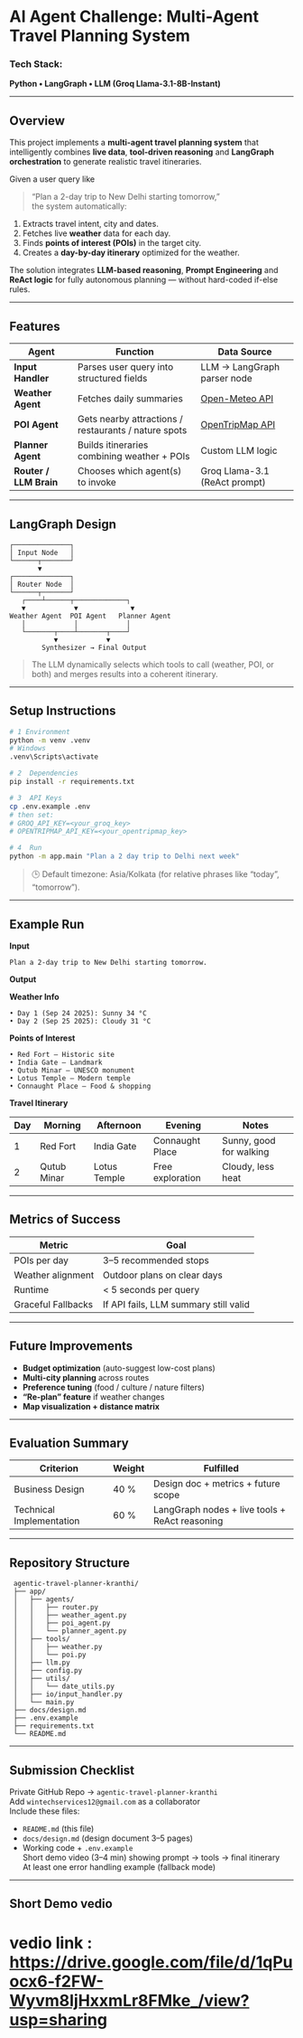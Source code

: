 #  AI Agent Challenge: Multi-Agent Travel Planning System

### **Tech Stack:**  
**Python • LangGraph • LLM (Groq Llama-3.1-8B-Instant)**

---

##  Overview

This project implements a **multi-agent travel planning system** that intelligently combines **live data**, **tool-driven reasoning** and **LangGraph orchestration** to generate realistic travel itineraries.

Given a user query like  
> “Plan a 2-day trip to New Delhi starting tomorrow,”  
the system automatically:
1. Extracts travel intent, city and dates.  
2. Fetches live **weather** data for each day.  
3. Finds **points of interest (POIs)** in the target city.  
4. Creates a **day-by-day itinerary** optimized for the weather.  

The solution integrates **LLM-based reasoning**, **Prompt Engineering** and **ReAct logic** for fully autonomous planning — without hard-coded if-else rules.

---

##  Features

| Agent | Function | Data Source |
|--------|-----------|--------------|
|  **Input Handler** | Parses user query into structured fields | LLM → LangGraph parser node |
|  **Weather Agent** | Fetches daily summaries | [Open-Meteo API](https://open-meteo.com) |
|  **POI Agent** | Gets nearby attractions / restaurants / nature spots | [OpenTripMap API](https://opentripmap.io) |
|  **Planner Agent** | Builds itineraries combining weather + POIs | Custom LLM logic |
|  **Router / LLM Brain** | Chooses which agent(s) to invoke | Groq Llama-3.1 (ReAct prompt) |

---

##  LangGraph Design

```
┌──────────────┐
│ Input Node   │
└──────┬───────┘
       ▼
┌──────────────┐
│ Router Node  │
└──────┬───────┘
   ┌────┴──────┬─────────────┐
   ▼            ▼             ▼
Weather Agent  POI Agent   Planner Agent
   │            │            │
   └───────┬────┴───────┬────┘
           ▼            ▼
        Synthesizer → Final Output
```

> The LLM dynamically selects which tools to call (weather, POI, or both) and merges results into a coherent itinerary.

---

##  Setup Instructions

```bash
# 1️ Environment
python -m venv .venv
# Windows
.venv\Scripts\activate

# 2  Dependencies
pip install -r requirements.txt

# 3️  API Keys
cp .env.example .env
# then set:
# GROQ_API_KEY=<your_groq_key>
# OPENTRIPMAP_API_KEY=<your_opentripmap_key>

# 4️  Run
python -m app.main "Plan a 2 day trip to Delhi next week"
```

> 🕒 Default timezone: Asia/Kolkata (for relative phrases like “today”, “tomorrow”).  

---

##  Example Run

**Input**
```
Plan a 2-day trip to New Delhi starting tomorrow.
```

**Output**

**Weather Info**
```
• Day 1 (Sep 24 2025): Sunny 34 °C
• Day 2 (Sep 25 2025): Cloudy 31 °C
```

**Points of Interest**
```
• Red Fort – Historic site
• India Gate – Landmark
• Qutub Minar – UNESCO monument
• Lotus Temple – Modern temple
• Connaught Place – Food & shopping
```

**Travel Itinerary**

| Day | Morning | Afternoon | Evening | Notes |
|-----|----------|------------|----------|--------|
| 1 | Red Fort | India Gate | Connaught Place | Sunny, good for walking |
| 2 | Qutub Minar | Lotus Temple | Free exploration | Cloudy, less heat |

---

##  Metrics of Success

| Metric | Goal |
|---------|------|
| POIs per day | 3–5 recommended stops |
| Weather alignment | Outdoor plans on clear days |
| Runtime | < 5 seconds per query |
| Graceful Fallbacks | If API fails, LLM summary still valid |

---

##  Future Improvements

- **Budget optimization** (auto-suggest low-cost plans)  
- **Multi-city planning** across routes  
- **Preference tuning** (food / culture / nature filters)  
- **“Re-plan” feature** if weather changes  
- **Map visualization + distance matrix**

---

##  Evaluation Summary 

| Criterion | Weight | Fulfilled |
|------------|--------|------------|
| Business Design | 40 % |  Design doc + metrics + future scope |
| Technical Implementation | 60 % |  LangGraph nodes + live tools + ReAct reasoning |

---

##  Repository Structure

```
 agentic-travel-planner-kranthi/
 ├── app/
 │   ├── agents/
 │   │   ├── router.py
 │   │   ├── weather_agent.py
 │   │   ├── poi_agent.py
 │   │   └── planner_agent.py
 │   ├── tools/
 │   │   ├── weather.py
 │   │   └── poi.py
 │   ├── llm.py
 │   ├── config.py
 │   ├── utils/
 │   │   └── date_utils.py
 │   ├── io/input_handler.py
 │   └── main.py
 ├── docs/design.md
 ├── .env.example
 ├── requirements.txt
 └── README.md
```

---

##  Submission Checklist

 Private GitHub Repo → `agentic-travel-planner-kranthi`  
 Add `wintechservices12@gmail.com` as a collaborator  
 Include these files:  
- `README.md` (this file)  
- `docs/design.md` (design document 3–5 pages)  
- Working code + `.env.example`  
 Short demo video (3–4 min) showing prompt → tools → final itinerary  
 At least one error handling example (fallback mode)

---
##  Short Demo vedio 
# vedio link : https://drive.google.com/file/d/1qPuocx6-f2FW-Wyvm8IjHxxmLr8FMke_/view?usp=sharing

